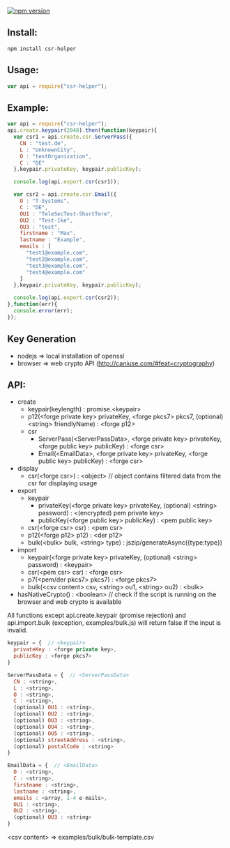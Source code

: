 [![npm version](https://badge.fury.io/js/csr-helper.svg)](https://badge.fury.io/js/csr-helper)

## Install:
`npm install csr-helper`
## Usage:
``` javascript
var api = require("csr-helper");
```
## Example:
``` javascript
var api = require("csr-helper");
api.create.keypair(2048).then(function(keypair){
  var csr1 = api.create.csr.ServerPass({
    CN : "test.de",
    L : "UnknownCity",
    O : "testOrganization",
    C : "DE"
  },keypair.privateKey, keypair.publicKey);

  console.log(api.export.csr(csr1));

  var csr2 = api.create.csr.Email({
    O : "T-Systems",
    C : "DE",
    OU1 : "TeleSecTest-ShortTerm",
    OU2 : "Test-1ke",
    OU3 : "test",
    firstname : "Max",
    lastname : "Example",
    emails : [
      "test1@example.com",
      "test2@example.com",
      "test3@example.com",
      "test4@example.com"
    ]
  },keypair.privateKey, keypair.publicKey);

  console.log(api.export.csr(csr2));
},function(err){
  console.error(err);
});
```
## Key Generation
 * nodejs => local installation of openssl
 * browser => web crypto API (http://caniuse.com/#feat=cryptography)

## API:
* create
  * keypair(keylength) : promise.\<keypair\>
  * p12(\<forge private key\> privateKey, \<forge pkcs7\> pkcs7, (optional) \<string\> friendlyName) : \<forge p12\>
  * csr
    * ServerPass(\<ServerPassData\>, \<forge private key\> privateKey, \<forge public key\> publicKey) : \<forge csr\>
    * Email(\<EmailData\>, \<forge private key\> privateKey, \<forge public key\> publicKey) : \<forge csr\>
* display
  * csr(\<forge csr\>) : \<object\> // object contains filtered data from the csr for displaying usage
* export
  * keypair
    * privateKey(\<forge private key\> privateKey, (optional) \<string\> password) : \<(encrypted) pem private key\>
    * publicKey(\<forge public key\> publicKey) : \<pem public key\>
  * csr(\<forge csr\> csr) : \<pem csr\>
  * p12(\<forge p12\> p12) : \<der p12\>
  * bulk(\<bulk\> bulk, \<string\> type) : jszip/generateAsync({type:type})
* import
  * keypair(\<forge private key\> privateKey, (optional) \<string\> password) : \<keypair\>
  * csr(\<pem csr\> csr) : \<forge csr\>
  * p7(\<pem/der pkcs7\> pkcs7) : \<forge pkcs7\>
  * bulk(\<csv content\> csv, \<string\> ou1, \<string\> ou2) : \<bulk\>
* hasNativeCrypto() : \<boolean\> // check if the script is running on the browser and web crypto is available

All functions except api.create.keypair (promise rejection) and api.import.bulk (exception, examples/bulk.js) will return false if the input is invalid.

``` javascript
keypair = {  // <keypair>
  privateKey : <forge private key>,
  publicKey : <forge pkcs7>
}
```

``` javascript
ServerPassData = {  // <ServerPassData>
  CN : <string>,
  L : <string>,
  O : <string>,
  C : <string>,
  (optional) OU1 : <string>,
  (optional) OU2 : <string>,
  (optional) OU3 : <string>,
  (optional) OU4 : <string>,
  (optional) OU5 : <string>,
  (optional) streetAddress : <string>,
  (optional) postalCode : <string>
}
```

``` javascript
EmailData = {  // <EmailData>
  O : <string>,
  C : <string>,
  firstname : <string>,
  lastname : <string>,
  emails : <array, 1-4 e-mails>,
  OU1 : <string>,
  OU2 : <string>,
  (optional) OU3 : <string>
}
```

\<csv content\> =\> examples/bulk/bulk-template.csv
